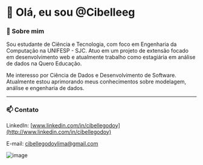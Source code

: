 # 👋 Olá, eu sou @Cibelleeg

### 🚀 Sobre mim

Sou estudante de Ciência e Tecnologia, com foco em Engenharia da Computação na UNIFESP - SJC. Atuo em um projeto de extensão focado em desenvolvimento web e atualmente trabalho como estagiária em análise de dados na Quero Educação.

Me interesso por Ciência de Dados e Desenvolvimento de Software. Atualmente estou aprimorando meus conhecimentos sobre modelagem, análise e engenharia de dados.

---

### 📫 Contato

LinkedIn: [www.linkedin.com/in/cibellegodoy](http://www.linkedin.com/in/cibellegodoy)

E-mail: [cibellegodoylima@gmail.com](mailto:cibellegodoylima@gmail.com)

![image](https://github.com/user-attachments/assets/cfce3017-753c-4f15-8f1e-225b42c371f8)



<!---
Cibelleeg/Cibelleeg is a ✨ special ✨ repository because its `README.md` (this file) appears on your GitHub profile.
You can click the Preview link to take a look at your changes.
--->
